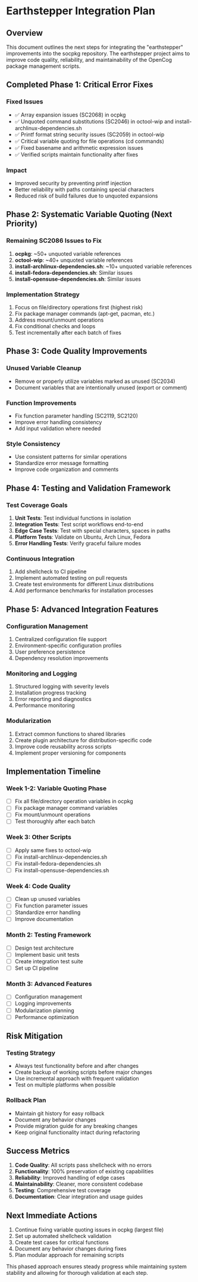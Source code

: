 # Earthstepper Integration Plan

## Overview
This document outlines the next steps for integrating the "earthstepper" improvements into the socpkg repository. The earthstepper project aims to improve code quality, reliability, and maintainability of the OpenCog package management scripts.

## Completed Phase 1: Critical Error Fixes

### Fixed Issues
- ✅ Array expansion issues (SC2068) in ocpkg
- ✅ Unquoted command substitutions (SC2046) in octool-wip and install-archlinux-dependencies.sh  
- ✅ Printf format string security issues (SC2059) in octool-wip
- ✅ Critical variable quoting for file operations (cd commands)
- ✅ Fixed basename and arithmetic expression issues
- ✅ Verified scripts maintain functionality after fixes

### Impact
- Improved security by preventing printf injection
- Better reliability with paths containing special characters
- Reduced risk of build failures due to unquoted expansions

## Phase 2: Systematic Variable Quoting (Next Priority)

### Remaining SC2086 Issues to Fix
1. **ocpkg**: ~50+ unquoted variable references
2. **octool-wip**: ~40+ unquoted variable references  
3. **install-archlinux-dependencies.sh**: ~10+ unquoted variable references
4. **install-fedora-dependencies.sh**: Similar issues
5. **install-opensuse-dependencies.sh**: Similar issues

### Implementation Strategy
1. Focus on file/directory operations first (highest risk)
2. Fix package manager commands (apt-get, pacman, etc.)
3. Address mount/unmount operations
4. Fix conditional checks and loops
5. Test incrementally after each batch of fixes

## Phase 3: Code Quality Improvements

### Unused Variable Cleanup
- Remove or properly utilize variables marked as unused (SC2034)
- Document variables that are intentionally unused (export or comment)

### Function Improvements
- Fix function parameter handling (SC2119, SC2120)
- Improve error handling consistency
- Add input validation where needed

### Style Consistency
- Use consistent patterns for similar operations
- Standardize error message formatting
- Improve code organization and comments

## Phase 4: Testing and Validation Framework

### Test Coverage Goals
1. **Unit Tests**: Test individual functions in isolation
2. **Integration Tests**: Test script workflows end-to-end  
3. **Edge Case Tests**: Test with special characters, spaces in paths
4. **Platform Tests**: Validate on Ubuntu, Arch Linux, Fedora
5. **Error Handling Tests**: Verify graceful failure modes

### Continuous Integration
1. Add shellcheck to CI pipeline
2. Implement automated testing on pull requests
3. Create test environments for different Linux distributions
4. Add performance benchmarks for installation processes

## Phase 5: Advanced Integration Features

### Configuration Management
1. Centralized configuration file support
2. Environment-specific configuration profiles
3. User preference persistence
4. Dependency resolution improvements

### Monitoring and Logging
1. Structured logging with severity levels
2. Installation progress tracking
3. Error reporting and diagnostics
4. Performance monitoring

### Modularization
1. Extract common functions to shared libraries
2. Create plugin architecture for distribution-specific code
3. Improve code reusability across scripts
4. Implement proper versioning for components

## Implementation Timeline

### Week 1-2: Variable Quoting Phase
- [ ] Fix all file/directory operation variables in ocpkg
- [ ] Fix package manager command variables
- [ ] Fix mount/unmount operations
- [ ] Test thoroughly after each batch

### Week 3: Other Scripts  
- [ ] Apply same fixes to octool-wip
- [ ] Fix install-archlinux-dependencies.sh
- [ ] Fix install-fedora-dependencies.sh
- [ ] Fix install-opensuse-dependencies.sh

### Week 4: Code Quality
- [ ] Clean up unused variables
- [ ] Fix function parameter issues
- [ ] Standardize error handling
- [ ] Improve documentation

### Month 2: Testing Framework
- [ ] Design test architecture
- [ ] Implement basic unit tests
- [ ] Create integration test suite
- [ ] Set up CI pipeline

### Month 3: Advanced Features
- [ ] Configuration management
- [ ] Logging improvements
- [ ] Modularization planning
- [ ] Performance optimization

## Risk Mitigation

### Testing Strategy
- Always test functionality before and after changes
- Create backup of working scripts before major changes
- Use incremental approach with frequent validation
- Test on multiple platforms when possible

### Rollback Plan
- Maintain git history for easy rollback
- Document any behavior changes
- Provide migration guide for any breaking changes
- Keep original functionality intact during refactoring

## Success Metrics

1. **Code Quality**: All scripts pass shellcheck with no errors
2. **Functionality**: 100% preservation of existing capabilities
3. **Reliability**: Improved handling of edge cases
4. **Maintainability**: Cleaner, more consistent codebase
5. **Testing**: Comprehensive test coverage
6. **Documentation**: Clear integration and usage guides

## Next Immediate Actions

1. Continue fixing variable quoting issues in ocpkg (largest file)
2. Set up automated shellcheck validation
3. Create test cases for critical functions
4. Document any behavior changes during fixes
5. Plan modular approach for remaining scripts

This phased approach ensures steady progress while maintaining system stability and allowing for thorough validation at each step.